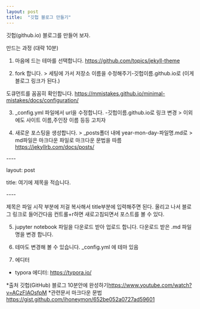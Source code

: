 ```yaml
---
layout: post
title:  "깃헙 블로그 만들기"
---
```


깃헙(github.io) 블로그를 만들어 보자.

만드는 과정 (대략 10분)
1. 마음에 드는 테마를 선택합니다.
<https://github.com/topics/jekyll-theme​>

2. fork 합니다. > 세팅에 가서 저장소 이름을 수정해주기-깃헙이름.github.io로 (이게 블로그 링크가 된다.)

도큐먼트를 꼼꼼히 확인합니다.
<https://mmistakes.github.io/minimal-mistakes/docs/configuration/>

3. _config.yml 파일에서 url을 수정합니다. -깃헙이름.github.io로 링크 변경 > 이외에도 사이트 이름,주인장 이름 등등 고치자

4. 새로운 포스팅을 생성합니다. > _posts폴더 내에 year-mon-day-파일명.md로 > md파일은 마크다운 파일로 마크다운 문법을 따름
<https://jekyllrb.com/docs/posts/​>

\----

layout: post

title: 여기에 제목을 적습니다.

\----

제목은 파일 시작 부분에 저걸 복사해서 title부분에 입력해주면 된다.
올리고 나서 블로그 링크로 들어간다음 컨트롤+r하면 새로고침되면서 포스트를 볼 수 있다.

5. jupyter notebook 파일을 다운로드 받아 업로드 합니다.
다운로드 받은 .md 파일 명을 변경 합니다.

6. 테마도 변경해 볼 수 있습니다.
_config.yml 에 테마 있음

7. 에디터
- typora 에디터: <https://typora.io/>



*출처
깃헙(GitHub) 블로그 10분안에 완성하기<https://www.youtube.com/watch?v=ACzFIAOsfpM>
*관련문서
마크다운 문법 <https://gist.github.com/ihoneymon/652be052a0727ad59601>
